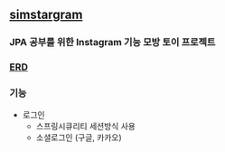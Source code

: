 ## [simstargram](https://github.com/jonghyeon95/simstargram)
### JPA 공부를 위한 Instagram 기능 모방 토이 프로젝트

### [ERD](https://github.com/jonghyeon95/simstargram.git)


### 기능
* 로그인
  * 스프링시큐리티 세션방식 사용
  * 소셜로그인 (구글, 카카오)
